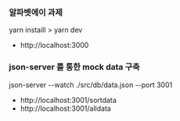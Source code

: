 ### 알파벳에이 과제

yarn instaill > yarn dev

- http://localhost:3000

### json-server 를 통한 mock data 구축

json-server --watch ./src/db/data.json --port 3001

- http://localhost:3001/sortdata
- http://localhost:3001/alldata
